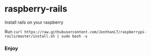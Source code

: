 # raspberry-rails
Install rails on your raspberry

Run `curl https://raw.githubusercontent.com/JonthanLT/raspberrypi-rails/master/install.sh | sudo bash -s`

### Enjoy
